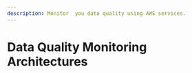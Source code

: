 ```yaml
---
description: Monitor  you data quality using AWS services.
---
```


# Data Quality Monitoring Architectures

## 



